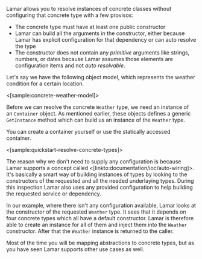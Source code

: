 <!--Title: Auto Resolving Concrete Types-->
<!--Url: requesting-a-concrete-type-->


Lamar allows you to resolve instances of concrete classes without configuring that concrete type with a few provisos:

* The concrete type must have at least one public constructor
* Lamar can build all the arguments in the constructor, either because Lamar has explicit configuration for that dependency or can auto resolve the type
* The constructor does not contain any _primitive_ arguments like strings, numbers, or dates because Lamar assumes those elements are configuration items and not _auto resolvable_. 


Let's say we have the following object model, which represents the weather condition for a certain location.

<[sample:concrete-weather-model]>

Before we can resolve the concrete `Weather` type, we need an instance of an `Container` object. As mentioned earlier, these objects defines a generic `GetInstance` method which can build us an instance of the `Weather` type.

You can create a container yourself or use the statically accessed container.

<[sample:quickstart-resolve-concrete-types]>


The reason why we don't need to supply any configuration is because Lamar supports a concept called <[linkto:documentation/ioc/auto-wiring]>. It's basically a smart way of building instances of types by looking to the constructors of the requested and all the needed underlaying types. During this inspection Lamar also uses any provided configuration to help building the requested service or dependency.

In our example, where there isn't any configuration available, Lamar looks at the constructor of the requested `Weather` type. It sees that it depends on four concrete types which all have a default constructor. Lamar is therefore able to create an instance for all of them and inject them into the `Weather` constructor. After that the `Weather` instance is returned to the caller.

Most of the time you will be mapping abstractions to concrete types, but as you have seen Lamar supports other use cases as well.


